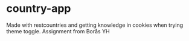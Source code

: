 # country-app
Made with restcountries and getting knowledge in cookies when trying theme toggle.
Assignment from Borås YH
